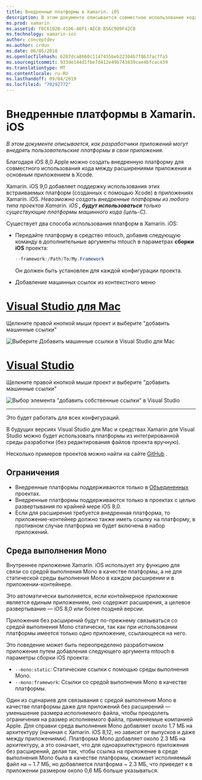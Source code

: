 ```yaml
---
title: Внедренные платформы в Xamarin. iOS
description: В этом документе описывается совместное использование кода с внедренными платформами в приложении Xamarin. iOS. Это можно сделать с помощью средства mtouch или машинных ссылок.
ms.prod: xamarin
ms.assetid: F8C61020-4106-46F1-AECB-B56C909F42CB
ms.technology: xamarin-ios
author: conceptdev
ms.author: crdun
ms.date: 06/05/2018
ms.openlocfilehash: 6287dca8660c1147455beb22304b7f8637ac7fa5
ms.sourcegitcommit: 933de144d1fbe7d412e49b743839cae4bfcac439
ms.translationtype: MT
ms.contentlocale: ru-RU
ms.lasthandoff: 09/04/2019
ms.locfileid: "70292772"
---
```

# <a name="embedded-frameworks-in-xamarinios"></a>Внедренные платформы в Xamarin. iOS

_В этом документе описывается, как разработчики приложений могут внедрять пользовательские платформы в свои приложения._

Благодаря iOS 8,0 Apple можно создать внедренную платформу для совместного использования кода между расширениями приложения и основным приложением в Xcode.

Xamarin. iOS 9,0 добавляет поддержку использования этих встраиваемых платформ (созданных с помощью Xcode) в приложениях Xamarin. iOS. *Невозможно создать внедренные платформы из любого типа проектов Xamarin. iOS **, будут использоваться** только существующие платформы машинного кода (цель-C).*

Существует два способа использования платформ в Xamarin. iOS:

- Передайте платформу в средство mtouch, добавив следующую команду в дополнительные аргументы mtouch в параметрах **сборки iOS** проекта:

  ```csharp
  --framework:/Path/To/My.Framework
  ```

  Он должен быть установлен для каждой конфигурации проекта.

- Добавление машинных ссылок из контекстного меню

# <a name="visual-studio-for-mactabmacos"></a>[Visual Studio для Mac](#tab/macos)

Щелкните правой кнопкой мыши проект и выберите "добавить машинные ссылки"

![](embedded-frameworks-images/xam-native-refs.png "Выберите Добавить машинные ссылки в Visual Studio для Mac")

# <a name="visual-studiotabwindows"></a>[Visual Studio](#tab/windows)

Щелкните правой кнопкой мыши проект и выберите "добавить машинные ссылки"

![](embedded-frameworks-images/vs-native-refs.png "Выбор элемента \"добавить собственные ссылки\" в Visual Studio")

-----

  Это будет работать для всех конфигураций.

В будущих версиях Visual Studio для Mac и средствах Xamarin для Visual Studio можно будет использовать платформы из интегрированной среды разработки (без редактирования файлов проекта вручную).

Несколько примеров проектов можно найти на сайте [GitHub](https://github.com/rolfbjarne/embedded-frameworks) .

## <a name="limitations"></a>Ограничения

- Внедренные платформы поддерживаются только в [Объединенных](~/cross-platform/macios/unified/index.md) проектах.
- Внедренные платформы поддерживаются только в проектах с целью развертывания по крайней мере iOS 8,0.
- Если для расширения требуется внедренная платформа, то приложение-контейнер должно также иметь ссылку на платформу, в противном случае платформа не будет включена в набор приложений.

## <a name="the-mono-runtime"></a>Среда выполнения Mono

Внутреннее приложение Xamarin. iOS использует эту функцию для связи со средой выполнения Mono в качестве платформы, а не для статической среды выполнения Mono в каждом расширении и в приложении-контейнере.

Это автоматически выполняется, если контейнерное приложение является единым приложением, оно содержит расширения, а целевое развертывание — iOS 8,0 или более поздней версии.

Приложения без расширений будут по-прежнему связываться со средой выполнения Mono статически, так как при использовании платформы имеется только одно приложение, ссылающееся на него.

Это поведение может быть переопределено разработчиком приложения путем добавления следующего аргумента mtouch в параметры сборки iOS проекта:

- `--mono:static`: Статические ссылки с помощью среды выполнения Mono.
- `--mono:framework`: Ссылки со средой выполнения Mono в качестве платформы.

Один из сценариев для связывания с средой выполнения Mono в качестве платформы даже для приложений без расширений — уменьшение размера исполняемого файла, чтобы преодолеть ограничения на размер исполняемого файла, применяемые компанией Apple. Для справки среда выполнения Mono добавляет около 1.7 МБ на архитектуру (начиная с Xamarin. iOS 8,12, но зависит от выпусков и даже между приложениями). Платформа Mono добавляет около 2.3 МБ на архитектуру, а это означает, что для одноархитектурного приложения без расширений, делая так, чтобы ссылка на приложение в среде выполнения Mono была в качестве платформы, сжимает исполняемый файл на ~ 1.7 МБ, но добавляется платформа ~ 2.3 МБ, что приведет к в приложении размером около 0,6 МБ больше указываться.

